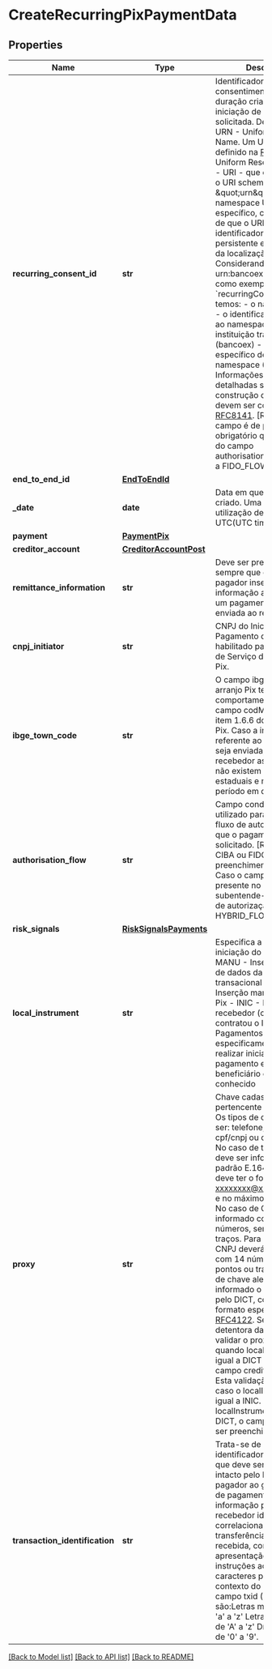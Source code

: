 # CreateRecurringPixPaymentData

## Properties
Name | Type | Description | Notes
------------ | ------------- | ------------- | -------------
**recurring_consent_id** | **str** | Identificador único do consentimento de longa duração criado para a iniciação de pagamento solicitada. Deverá ser um URN - Uniform Resource Name.  Um URN, conforme definido na [RFC8141](https://tools.ietf.org/html/rfc8141) é um Uniform Resource  Identifier - URI - que é atribuído sob o URI scheme \&quot;urn\&quot; e um namespace URN específico, com a intenção de que o URN  seja um identificador de recurso persistente e independente da localização.  Considerando a string urn:bancoex:C1DD33123 como exemplo para &#x60;recurringConsentId&#x60; temos: - o namespace(urn) - o identificador associado ao namespace da instituição transmissora (bancoex) - o identificador específico dentro do namespace (C1DD33123). Informações mais detalhadas sobre a construção de namespaces devem ser consultadas na [RFC8141](https://tools.ietf.org/html/rfc8141).  [Restrição] Este campo é de preenchimento obrigatório quando o valor do campo authorisationFlow for igual a FIDO_FLOW.  | [optional] 
**end_to_end_id** | [**EndToEndId**](EndToEndId.md) |  | 
**_date** | **date** | Data em que o recurso foi criado. Uma string com a utilização de timezone UTC(UTC time format).  | 
**payment** | [**PaymentPix**](PaymentPix.md) |  | 
**creditor_account** | [**CreditorAccountPost**](CreditorAccountPost.md) |  | [optional] 
**remittance_information** | **str** | Deve ser preenchido sempre que o usuário pagador inserir alguma informação adicional em um pagamento, a ser enviada ao recebedor.  | [optional] 
**cnpj_initiator** | **str** | CNPJ do Iniciador de Pagamento devidamente habilitado para a prestação de Serviço de Iniciação no Pix. | 
**ibge_town_code** | **str** | O campo ibgeTownCode no arranjo Pix tem o mesmo comportamento que o campo codMun descrito no item 1.6.6 do manual do Pix.  Caso a informação referente ao município não seja enviada, o PSP do recebedor assumirá que não existem feriados estaduais e municipais no período em questão;  | 
**authorisation_flow** | **str** | Campo condicional utilizado para identificar o fluxo de autorização em que o pagamento foi solicitado.  [Restrição] Se CIBA ou FIDO, preenchimento obrigatório. Caso o campo não esteja presente no payload, subentende-se que o fluxo de autorização utilizado é o HYBRID_FLOW.  | [optional] 
**risk_signals** | [**RiskSignalsPayments**](RiskSignalsPayments.md) |  | [optional] 
**local_instrument** | **str** | Especifica a forma de iniciação do pagamento - MANU - Inserção manual de dados da conta transacional - DICT - Inserção manual de chave Pix - INIC - Indica que o recebedor (creditor) contratou o Iniciador de Pagamentos especificamente para realizar iniciações de pagamento em que o beneficiário é previamente conhecido  | 
**proxy** | **str** | Chave cadastrada no DICT pertencente ao recebedor. Os tipos de chaves podem ser: telefone, e-mail, cpf/cnpj ou chave aleatória.  No caso de telefone celular deve ser informado no padrão E.1641. Para e-mail deve ter o formato xxxxxxxx@xxxxxxx.xxx(.xx) e no máximo 77 caracteres.  No caso de CPF deverá ser informado com 11 números, sem pontos ou traços. Para o caso de CNPJ deverá ser informado com 14 números, sem pontos ou traços.  No caso de chave aleatória deve ser informado o UUID gerado pelo DICT, conforme formato especificado na [RFC4122](https://tools.ietf.org/html/rfc4122).  Se informado, a detentora da conta deve validar o proxy no DICT quando localInstrument for igual a DICT e validar o campo creditorAccount.  Esta validação é opcional caso o localInstrument for igual a INIC.  [Restrição] Se localInstrument for igual a DICT, o campo proxy deve ser preenchido.  | [optional] 
**transaction_identification** | **str** | Trata-se de um identificador de transação que deve ser retransmitido intacto pelo PSP do pagador ao gerar a ordem de pagamento.  Essa informação permitirá ao recebedor identificar e correlacionar a transferência, quando recebida, com a apresentação das instruções ao pagador.  Os caracteres permitidos no contexto do Pix para o campo txid (EMV 62-05) são:Letras minúsculas, de &#x27;a&#x27; a &#x27;z&#x27; Letras maiúsculas, de &#x27;A&#x27; a &#x27;z&#x27; Dígitos decimais, de &#x27;0&#x27; a &#x27;9&#x27;.  | [optional] 

[[Back to Model list]](../README.md#documentation-for-models) [[Back to API list]](../README.md#documentation-for-api-endpoints) [[Back to README]](../README.md)

